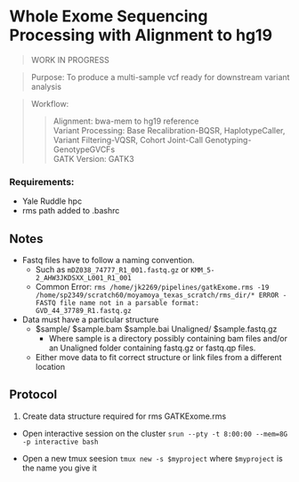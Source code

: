 # Whole Exome Sequencing Processing with Alignment to hg19
>WORK IN PROGRESS

> Purpose: To produce a multi-sample vcf ready for downstream variant analysis<br>

> Workflow:
>> Alignment: bwa-mem to hg19 reference<br>
>> Variant Processing: Base Recalibration-BQSR, HaplotypeCaller, Variant Filtering-VQSR, Cohort Joint-Call Genotyping-GenotypeGVCFs<br>
>> GATK Version: GATK3

### Requirements:
- Yale Ruddle hpc
- rms path added to .bashrc

## Notes
- Fastq files have to follow a naming convention.
  - Such as `mDZ038_74777_R1_001.fastq.gz` or `KMM_5-2_AHW3JKDSXX_L001_R1_001`
  - Common Error:  `rms /home/jk2269/pipelines/gatkExome.rms -19 /home/sp2349/scratch60/moyamoya_texas_scratch/rms_dir/* ERROR - FASTQ file name not in a parsable format: GVD_44_37789_R1.fastq.gz`
- Data must have a particular structure
  - $sample/ $sample.bam $sample.bai Unaligned/ $sample.fastq.gz
    - Where sample is a directory possibly containing bam files and/or an Unaligned folder containing fastq.gz or fastq.qp files.
  - Either move data to fit correct structure or link files from a different location
  
## Protocol

1. Create data structure required for rms GATKExome.rms


- Open interactive session on the cluster
`srun --pty -t 8:00:00 --mem=8G -p interactive bash`

- Open a new tmux seesion
`tmux new -s $myproject` where `$myproject` is the name you give it
